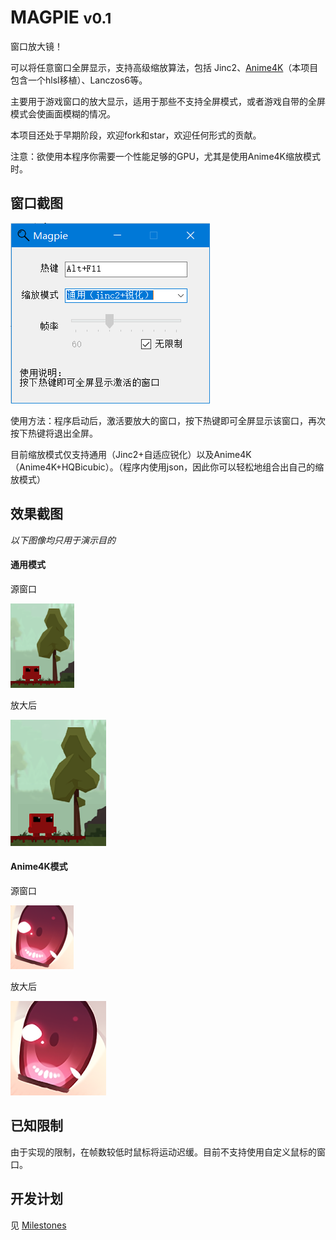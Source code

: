 # MAGPIE <small>v0.1</small>

窗口放大镜！

可以将任意窗口全屏显示，支持高级缩放算法，包括 Jinc2、[Anime4K](https://github.com/bloc97/Anime4K)（本项目包含一个hlsl移植）、Lanczos6等。

主要用于游戏窗口的放大显示，适用于那些不支持全屏模式，或者游戏自带的全屏模式会使画面模糊的情况。

本项目还处于早期阶段，欢迎fork和star，欢迎任何形式的贡献。

注意：欲使用本程序你需要一个性能足够的GPU，尤其是使用Anime4K缩放模式时。

## 窗口截图

![image-20210303215055446](img\窗口截图.png)

使用方法：程序启动后，激活要放大的窗口，按下热键即可全屏显示该窗口，再次按下热键将退出全屏。

目前缩放模式仅支持通用（Jinc2+自适应锐化）以及Anime4K（Anime4K+HQBicubic）。（程序内使用json，因此你可以轻松地组合出自己的缩放模式）

## 效果截图

*以下图像均只用于演示目的*

#### 通用模式

源窗口

![屏幕截图(666)](img\通用_源.png)

放大后

![屏幕截图(669)](img\通用_放大后.png)

#### Anime4K模式

源窗口

![屏幕截图(670)](img\Anime4K_源.png)

放大后

![屏幕截图(671)](img\Anime4K_放大后.png)

## 已知限制

由于实现的限制，在帧数较低时鼠标将运动迟缓。目前不支持使用自定义鼠标的窗口。

## 开发计划

见 [Milestones](https://github.com/Blinue/Magpie/milestones)

